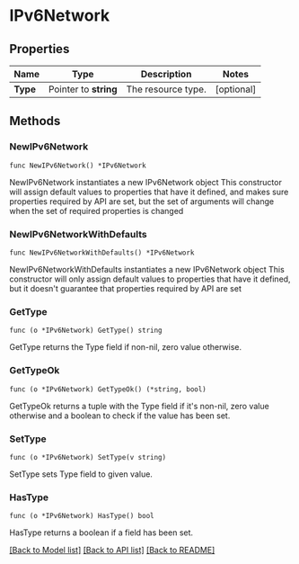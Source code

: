 # IPv6Network

## Properties

Name | Type | Description | Notes
------------ | ------------- | ------------- | -------------
**Type** | Pointer to **string** | The resource type. | [optional] 

## Methods

### NewIPv6Network

`func NewIPv6Network() *IPv6Network`

NewIPv6Network instantiates a new IPv6Network object
This constructor will assign default values to properties that have it defined,
and makes sure properties required by API are set, but the set of arguments
will change when the set of required properties is changed

### NewIPv6NetworkWithDefaults

`func NewIPv6NetworkWithDefaults() *IPv6Network`

NewIPv6NetworkWithDefaults instantiates a new IPv6Network object
This constructor will only assign default values to properties that have it defined,
but it doesn't guarantee that properties required by API are set

### GetType

`func (o *IPv6Network) GetType() string`

GetType returns the Type field if non-nil, zero value otherwise.

### GetTypeOk

`func (o *IPv6Network) GetTypeOk() (*string, bool)`

GetTypeOk returns a tuple with the Type field if it's non-nil, zero value otherwise
and a boolean to check if the value has been set.

### SetType

`func (o *IPv6Network) SetType(v string)`

SetType sets Type field to given value.

### HasType

`func (o *IPv6Network) HasType() bool`

HasType returns a boolean if a field has been set.


[[Back to Model list]](../README.md#documentation-for-models) [[Back to API list]](../README.md#documentation-for-api-endpoints) [[Back to README]](../README.md)


